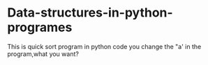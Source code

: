 # Data-structures-in-python-programes
This is quick sort program in python code
you change the "a' in the program,what you want?
